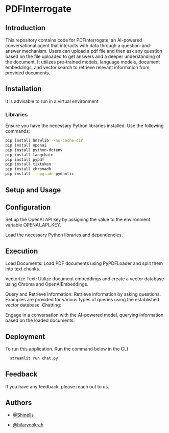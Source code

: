 
# PDFInterrogate

## Introduction
This repository contains code for PDFInterrogate, an AI-powered conversational agent that interacts with data through a question-and-answer mechanism.
Users can upload a pdf file and then ask any question based on the file uploaded to get answers and a deeper understanding of the document.
It utilizes pre-trained models, language models, document embeddings, and vector search to retrieve relevant information from provided documents.

## Installation
It is advisable to run in a virtual environment

### Libraries
Ensure you have the necessary Python libraries installed. Use the following commands:

```bash
pip install hnswlib --no-cache-dir
pip install openai
pip install python-dotenv
pip install langchain
pip install pypdf
pip install tiktoken
pip install chromadb
pip install --upgrade pydantic
```

## Setup and Usage
## Configuration
Set up the OpenAI API key by assigning the value to the environment variable OPENAI_API_KEY.

Load the necessary Python libraries and dependencies.

## Execution

Load Documents:
Load PDF documents using PyPDFLoader and split them into text chunks.

Vectorize Text:
Utilize document embeddings and create a vector database using Chroma and OpenAIEmbeddings.

Query and Retrieve Information: Retrieve information by asking questions. Examples are provided for various types of queries using the established vector database.
Chatting:

Engage in a conversation with the AI-powered model, querying information based on the loaded documents.


## Deployment

To run this application. Run the command below in the CLI

```bash
  streamlit run chat.py
```


## Feedback

If you have any feedback, please reach out to us.



## Authors


- [@Shinells](https://www.github.com/octokatherine)


- [@hilaryookrah](https://www.github.com/octokatherine)

